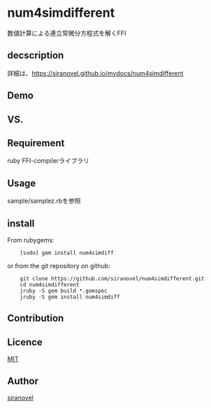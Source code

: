 num4simdifferent
================
数値計算による連立常微分方程式を解くFFI

## decscription ##

詳細は、https://siranovel.github.io/mydocs/num4simdifferent


## Demo ##

## VS. ##

## Requirement ##
ruby FFI-compilerライブラリ

## Usage ##

sample/samplez.rbを参照

## install ##

From rubygems:  
~~~
    [sudo] gem install num4simdiff
~~~

or from the git repository on github:  
~~~
    git clone https://github.com/siranovel/num4simdifferent.git  
    cd num4simdifferent  
    jruby -S gem build *.gemspec
    jruby -S gem install num4simdiff
~~~

## Contribution ##

## Licence ##
[MIT](LICENSE)

## Author ##

[siranovel](https://github.com/siranovel)
